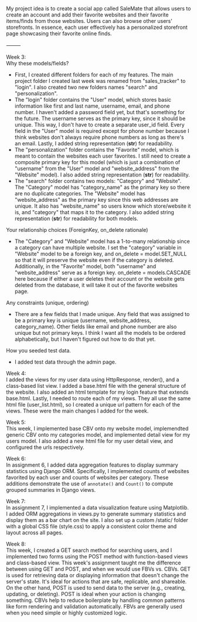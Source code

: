 My project idea is to create a social app called SaleMate that allows users
to create an account and add their favorite websites and their favorite
items/finds from those websites. 
Users can also browse other users' storefronts.
In essence, each user effectively has a personalized storefront page showcasing their favorite online finds.

⸻

Week 3: \
Why these models/fields?
* First, I created different folders for each of my features.
  The main project folder I created last week was renamed from "sales_tracker" to "login".
  I also created two new folders names "search" and "personalization".
* The "login" folder contains the "User" model, which stores basic information like first and last name,
  username, email, and phone number. I haven't added a password field yet, but that's something for the future.
  The username serves as the primary key, since it should be unique. This way, I don't have to create a separate user_id field.
  Every field in the "User" model is required except for phone number because I think websites don't always require phone numbers as long as there's an email.
  Lastly, I added string representation (__str__) for readability.
* The "personalization" folder contains the "Favorite" model, which is meant to contain the websites each user favorites.
  I still need to create a composite primary key for this model (which is just a combination of "username" from the "User" model and "website_address" from the "Website" model).
  I also added string representation (__str__) for readability.
* The "search" folder contains two models: "Category" and "Website".
  The "Category" model has "category_name" as the primary key so there are no duplicate categories.
  The "Website" model has "website_address" as the primary key since this web addresses are unique.
  It also has "website_name" so users know which store/website it is, and "category" that maps it to the category.
  I also added string representation (__str__) for readability for both models.

Your relationship choices (ForeignKey, on_delete rationale)
* The "Category" and "Website" model has a 1-to-many relationship since a category can have multiple website.
  I set the "category" variable in "Website" model to be a foreign key, and on_delete = model.SET_NULL so that it will preserve the website even if the category is deleted.
  Additionally, in the "Favorite" model, both "username" and "website_address" serve as a foreign key.
  on_delete = models.CASCADE here because if either a user deletes their account or the website gets deleted from the database, it will take it out of the favorite websites page.

Any constraints (unique, ordering)
* There are a few fields that I made unique. Any field that was assigned to be a primary key is unique (username, website_address, category_name).
  Other fields like email and phone number are also unique but not primary keys.
  I think I want all the models to be ordered alphabetically, but I haven't figured out how to do that yet.

How you seeded test data.
* I added test data through the admin page.

Week 4: \
I added the views for my user data using HttpResponse, render(), and a class-based list view.
I added a base.html file with the general structure of the website.
I also added an html template for my login feature that extends base.html.
Lastly, I needed to route each of my views. They all use the same html file (user_list.html),
so I created a unique url pattern for each of the views. These were the main changes I added for the week.

Week 5: \
This week, I implemented base CBV onto my website model, implemendted generic CBV onto my categories model, and implemented detail view for my users model.
I also added a new html file for my user detail view, and configured the urls respectively.

Week 6: \
In assignment 6, I added data aggregation features to display summary statistics using Django ORM. 
Specifically, I implemented counts of websites favorited by each user and counts of websites per category. These additions demonstrate the use of `annotate()` and `Count()` to compute grouped summaries in Django views.

Week 7: \
In assignment 7, I implemented a data visualization feature using Matplotlib. 
I added ORM aggregations in views.py to generate summary statistics and display them as a bar chart on the site. 
I also set up a custom /static/ folder with a global CSS file (style.css) to apply a consistent color theme and layout across all pages.

Week 8: \
This week, I created a GET search method for searching users, and I implemented two forms using the POST method with function-based views and class-based view.
This week's assignment taught me the difference between using GET and POST, and when we would use FBVs vs. CBVs.
GET is used for retrieving data or displaying information that doesn't change the server's state.
It's ideal for actions that are safe, replicable, and shareable.
On the other hand, POST is used to send data to the server (e.g., creating, updating, or deleting).
POST is ideal when your action is changing something.
CBVs help to reduce boilerplate by handling common patterns like form rendering and validation automatically.
FBVs are generally used when you need simple or highly customized logic.